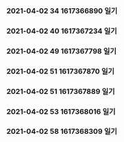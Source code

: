 ### 2021-04-02 34 1617366890  일기
### 2021-04-02 40 1617367234  일기
### 2021-04-02 49 1617367798  일기
### 2021-04-02 51 1617367870  일기
### 2021-04-02 51 1617367889  일기
### 2021-04-02 53 1617368016  일기
### 2021-04-02 58 1617368309  일기
